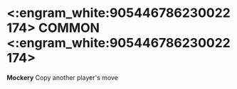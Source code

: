 # <:engram_white:905446786230022174> COMMON <:engram_white:905446786230022174>

**Mockery** Copy another player's move
